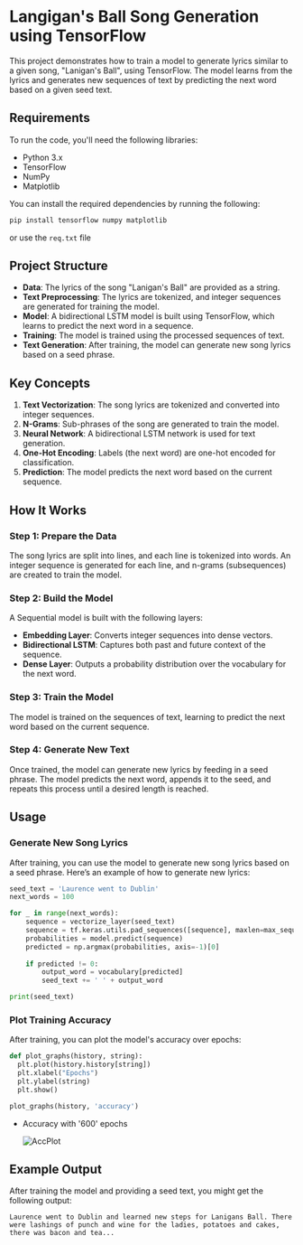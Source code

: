 # Langigan's Ball Song Generation using TensorFlow

This project demonstrates how to train a model to generate lyrics similar to a given song, "Lanigan's Ball", using TensorFlow. The model learns from the lyrics and generates new sequences of text by predicting the next word based on a given seed text.

## Requirements

To run the code, you'll need the following libraries:

- Python 3.x
- TensorFlow
- NumPy
- Matplotlib

You can install the required dependencies by running the following:

```bash
pip install tensorflow numpy matplotlib
```
or use the `req.txt` file

## Project Structure

- **Data**: The lyrics of the song "Lanigan's Ball" are provided as a string.
- **Text Preprocessing**: The lyrics are tokenized, and integer sequences are generated for training the model.
- **Model**: A bidirectional LSTM model is built using TensorFlow, which learns to predict the next word in a sequence.
- **Training**: The model is trained using the processed sequences of text.
- **Text Generation**: After training, the model can generate new song lyrics based on a seed phrase.

## Key Concepts

1. **Text Vectorization**: The song lyrics are tokenized and converted into integer sequences.
2. **N-Grams**: Sub-phrases of the song are generated to train the model.
3. **Neural Network**: A bidirectional LSTM network is used for text generation.
4. **One-Hot Encoding**: Labels (the next word) are one-hot encoded for classification.
5. **Prediction**: The model predicts the next word based on the current sequence.

## How It Works

### Step 1: Prepare the Data
The song lyrics are split into lines, and each line is tokenized into words. An integer sequence is generated for each line, and n-grams (subsequences) are created to train the model.

### Step 2: Build the Model
A Sequential model is built with the following layers:
- **Embedding Layer**: Converts integer sequences into dense vectors.
- **Bidirectional LSTM**: Captures both past and future context of the sequence.
- **Dense Layer**: Outputs a probability distribution over the vocabulary for the next word.

### Step 3: Train the Model
The model is trained on the sequences of text, learning to predict the next word based on the current sequence.

### Step 4: Generate New Text
Once trained, the model can generate new lyrics by feeding in a seed phrase. The model predicts the next word, appends it to the seed, and repeats this process until a desired length is reached.

## Usage

### Generate New Song Lyrics

After training, you can use the model to generate new song lyrics based on a seed phrase. Here’s an example of how to generate new lyrics:

```python
seed_text = 'Laurence went to Dublin'
next_words = 100

for _ in range(next_words):
    sequence = vectorize_layer(seed_text)
    sequence = tf.keras.utils.pad_sequences([sequence], maxlen=max_sequence_length-1, padding='pre')
    probabilities = model.predict(sequence)
    predicted = np.argmax(probabilities, axis=-1)[0]
    
    if predicted != 0:
        output_word = vocabulary[predicted]
        seed_text += ' ' + output_word

print(seed_text)
```

### Plot Training Accuracy
After training, you can plot the model's accuracy over epochs:

```python
def plot_graphs(history, string):
  plt.plot(history.history[string])
  plt.xlabel("Epochs")
  plt.ylabel(string)
  plt.show()

plot_graphs(history, 'accuracy')
```
- Accuracy with '600' epochs

  ![AccPlot](https://github.com/user-attachments/assets/4671f8f0-a11a-48d8-a193-99afebe12479)

## Example Output

After training the model and providing a seed text, you might get the following output:

```
Laurence went to Dublin and learned new steps for Lanigans Ball. There were lashings of punch and wine for the ladies, potatoes and cakes, there was bacon and tea...
```
